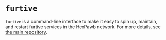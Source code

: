 # `furtive`

`furtive` is a command-line interface to make it easy to spin up, maintain, and restart furtive services in the HexPawb network.
For more details, see [the main repository](https://github.com/nic-hartley/hexpawb).
